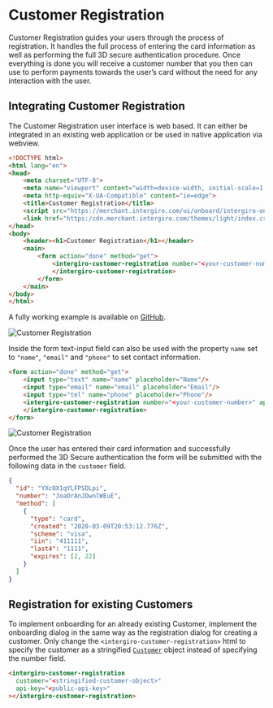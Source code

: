 # Customer Registration
Customer Registration guides your users through the process of registration. It handles the full process of entering the card information as well as performing the full 3D secure authentication procedure. Once everything is done you will receive a customer number that you then can use to perform payments towards the user’s card without the need for any interaction with the user.


## Integrating Customer Registration
The Customer Registration user interface is web based. 
It can either be integrated in an existing web application or be used in native application via webview.

```html
<!DOCTYPE html>
<html lang="en">
<head>
	<meta charset="UTF-8">
	<meta name="viewport" content="width=device-width, initial-scale=1.0">
	<meta http-equiv="X-UA-Compatible" content="ie=edge">
	<title>Customer Registration</title>
	<script src="https://merchant.intergiro.com/ui/onboard/intergiro-onboard.js"></script>
	<link href="https:/cdn.merchant.intergiro.com/themes/light/index.css" rel="stylesheet">
</head>
<body>
    <header><h1>Customer Registration</h1></header>
    <main>
        <form action="done" method="get">
            <intergiro-customer-registration number="<your-customer-number>" api-key="<public-api-key>">
            </intergiro-customer-registration>
	    </form>
    </main>
</body>
</html>
```
A fully working example is available on [GitHub](https://github.com/payfunc/onboard-example).

<img :src="$withBase('/assets/img/merchant/customer-registration.jpg')" alt="Customer Registration">

Inside the form text-input field can also be used with the property `name` set to `"name"`, `"email"` and `"phone"` to set contact information.
```html
<form action="done" method="get">
    <input type="text" name="name" placeholder="Name"/>
    <input type="email" name="email" placeholder="Email"/>
    <input type="tel" name="phone" placeholder="Phone"/>
    <intergiro-customer-registration number="<your-customer-number>" api-key="<public-api-key>">
    </intergiro-customer-registration>
</form>
```

<img :src="$withBase('/assets/img/merchant/customer-registration-w-contact.jpg')" alt="Customer Registration">

Once the user has entered their card information and successfully performed the 3D Secure authentication the form will be submitted with the following data in the `customer` field.

```json
{
  "id": "YXcOX1qYLFPSDLpi",
  "number": "JoaOrAnJDwnlWEuE",
  "method": [
    {
      "type": "card",
      "created": "2020-03-09T20:53:12.776Z",
      "scheme": "visa",
      "iin": "411111",
      "last4": "1111",
      "expires": [2, 22]
    }
  ]
}
```


## Registration for existing Customers
To implement onboarding for an already existing Customer, implement the onboarding dialog in the same way as the registration dialog for creating a customer.
Only change the `<intergiro-customer-registration>` html to specify the customer as a stringified [`Customer`](../reference/customer.html#customer) object instead of specifying the number field.

```html
<intergiro-customer-registration
  customer="<stringified-customer-object>"
  api-key="<public-api-key>"
></intergiro-customer-registration>
```